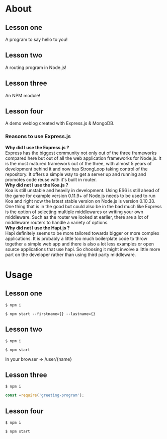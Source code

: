 # About
## Lesson one
A program to say hello to you!
## Lesson two
A routing program in Node.js!
## Lesson three
An NPM module!
## Lesson four
A demo weblog created with Express.js & MongoDB.
### Reasons to use Express.js
**Why did I use the Express.js ?**<br>
Express has the biggest community not only out of the three frameworks compared here but out of all the web application frameworks for Node.js. It is the most matured framework out of the three, with almost 5 years of development behind it and now has StrongLoop taking control of the repository. It offers a simple way to get a server up and running and promotes code reuse with it's built in router.
<br>**Why did not I use the Koa.js ?**<br>
Koa is still unstable and heavily in development. Using ES6 is still ahead of the game for example version 0.11.9+ of Node.js needs to be used to run Koa and right now the latest stable version on Node.js is version 0.10.33. One thing that is in the good but could also be in the bad much like Express is the option of selecting multiple middlewares or writing your own middleware. Such as the router we looked at earlier, there are a lot of middleware routers to handle a variety of options.
<br>**Why did not I use the Hapi.js ?**<br>
Hapi definitely seems to be more tailored towards bigger or more complex applications. It is probably a little too much boilerplate code to throw together a simple web app and there is also a lot less examples or open source applications that use hapi. So choosing it might involve a little more part on the developer rather than using third party middleware.
# Usage
## Lesson one
```shell
$ npm i
```
```shell
$ npm start --firstname={} --lastname={}
```
## Lesson two
```shell
$ npm i
```
```shell
$ npm start
```
In your browser => /user/{name}
## Lesson three
```shell
$ npm i 
```
```js
const =require('greeting-program');
```
## Lesson four
```shell
$ npm i 
```
```shell
$ npm start
```

